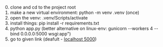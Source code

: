 0. clone and cd to the project root
1. make a new virtual environment: python -m venv .venv (once)
2. open the venv: .venv/Scripts/activate
3. install things: pip install -r requirements.txt
4. python app.py
(better alternative on linux-env: gunicorn --workers 4 --bind 0.0.0.0:5000 wsgi:app")
5. go to given link (deafult - [localhost 5000](http://127.0.0.1:5000))